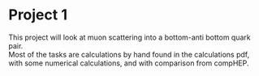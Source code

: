 # Project 1 

This project will look at muon scattering into a bottom-anti bottom quark pair.<br >
Most of the tasks are calculations by hand found in the calculations pdf, <br >
with some numerical calculations, and with comparison from compHEP. 
